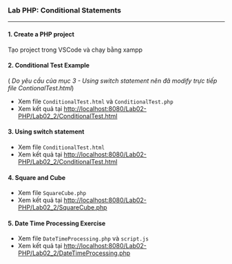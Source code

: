 ### Lab PHP: Conditional Statements
---

#### 1. Create a PHP project  
Tạo project trong VSCode và chạy bằng xampp

#### 2. Conditional Test Example 
(<i> Do yêu cầu của mục 3 - Using switch statement nên đã modify trực tiếp file ContionalTest.html</i>)
- Xem file ``` ConditionalTest.html ``` và ``` ConditionalTest.php ``` 
- Xem kết quả tại <a href="http://localhost:8080/Lab02-PHP/Lab02_2/ConditionalTest.html">http://localhost:8080/Lab02-PHP/Lab02_2/ConditionalTest.html</a>

#### 3. Using switch statement 
- Xem file ``` ConditionalTest.html ``` 
- Xem kết quả tại <a href="http://localhost:8080/Lab02-PHP/Lab02_2/ConditionalTest.html">http://localhost:8080/Lab02-PHP/Lab02_2/ConditionalTest.html</a>

#### 4. Square and Cube  
- Xem file ``` SquareCube.php ``` 
- Xem kết quả tại <a href="http://localhost:8080/Lab02-PHP/Lab02_2/SquareCube.php">http://localhost:8080/Lab02-PHP/Lab02_2/SquareCube.php</a>

#### 5. Date Time Processing Exercise 
- Xem file ``` DateTimeProcessing.php ``` và ``` script.js ``` 
- Xem kết quả tại <a href="http://localhost:8080/Lab02-PHP/Lab02_2/DateTimeProcessing.php">http://localhost:8080/Lab02-PHP/Lab02_2/DateTimeProcessing.php</a>